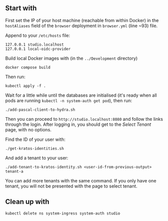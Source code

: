 ## Start with
First set the IP of your host machine (reachable from within Docker) in the `hostAliases` field of the `browser` deployment in `browser.yml` (line ~93) file.

Append to your `/etc/hosts` file:
```
127.0.0.1 studio.localhost
127.0.0.1 local-oidc-provider
```

Build local Docker images with (in the `../Development` directory)
```shell
docker compose build
```

Then run:
```shell
kubectl apply -f .
```

Wait for a little while until the databases are initialised (it's ready when all pods are running `kubectl -n system-auth get pod`), then run:
```shell
./add-pascal-client-to-hydra.sh
```

Then you can proceed to `http://studio.localhost:8080` and follow the links through the login.
After logging in, you should get to the _Select Tenant_ page, with no options.

Find the ID of your user with:
```shell
./get-kratos-identities.sh
```

And add a tenant to your user:
```shell
./add-tenant-to-kratos-identity.sh <user-id-from-previous-output> tenant-a
```
You can add more tenants with the same command.
If you only have one tenant, you will not be presented with the page to select tenant.

## Clean up with
```shell
kubectl delete ns system-ingress system-auth studio
```
